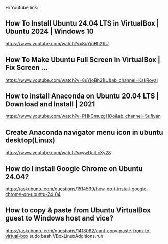 Hi
Youtube link:
## How To Install Ubuntu 24.04 LTS in VirtualBox | Ubuntu 2024 | Windows 10
https://www.youtube.com/watch?v=8uYjoBh21IU

## How To Make Ubuntu Full Screen In VirtualBox | Fix Screen ...
https://www.youtube.com/watch?v=8uYjoBh21IU&ab_channel=KskRoyal

## How to install Anaconda on Ubuntu 20.04 LTS | Download and Install | 2021
https://www.youtube.com/watch?v=PHkCmuzgHOo&ab_channel=Sufiyan

## Create Anaconda navigator menu icon in ubuntu desktop(Linux)
https://www.youtube.com/watch?v=ywDciLcXy28

## How do I install Google Chrome on Ubuntu 24.04?
https://askubuntu.com/questions/1514599/how-do-i-install-google-chrome-on-ubuntu-24-04




## How to copy & paste from Ubuntu VirtualBox guest to Windows host and vice?
https://askubuntu.com/questions/1418082/cant-copy-paste-from-to-virtual-box
sudo bash VBoxLinuxAdditions.run

